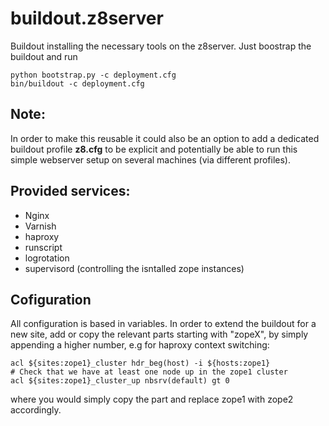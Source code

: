 buildout.z8server
=================

Buildout installing the necessary tools on the z8server. Just boostrap the 
buildout and run

    python bootstrap.py -c deployment.cfg
    bin/buildout -c deployment.cfg


Note:
-----

In order to make this reusable it could also be an option to add a dedicated 
buildout profile **z8.cfg** to be explicit and potentially be able to run
this simple webserver setup on several machines (via different profiles).


Provided services:
------------------

* Nginx
* Varnish
* haproxy
* runscript
* logrotation
* supervisord (controlling the isntalled zope instances)

Cofiguration
------------

All configuration is based in variables. In order to extend the buildout for
a new site, add or copy the relevant parts starting with "zopeX", by simply 
appending a higher number, e.g for haproxy context switching:

    acl ${sites:zope1}_cluster hdr_beg(host) -i ${hosts:zope1}
    # Check that we have at least one node up in the zope1 cluster
    acl ${sites:zope1}_cluster_up nbsrv(default) gt 0

where you would simply copy the part and replace zope1 with zope2 accordingly.
